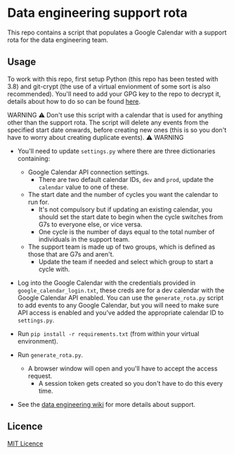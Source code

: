 # Data engineering support rota

This repo contains a script that populates a Google Calendar with a support rota for the data engineering team.

## Usage

To work with this repo, first setup Python (this repo has been tested with 3.8) and git-crypt (the use of a virtual envionment of some sort is also recommended). You'll need to add your GPG key to the repo to decrypt it, details about how to do so can be found [here](.git-crypt/README.md).

WARNING :warning: Don't use this script with a calendar that is used for anything other than the support rota. The script will delete any events from the specified start date onwards, before creating new ones (this is so you don't have to worry about creating duplicate events). :warning: WARNING

- You'll need to update `settings.py` where there are three dictionaries containing:

  - Google Calendar API connection settings.
    - There are two default calendar IDs, `dev` and `prod`, update the `calendar` value to one of these.
  - The start date and the number of cycles you want the calendar to run for.
    - It's not compulsory but if updating an existing calendar, you should set the start date to begin when the cycle switches from G7s to everyone else, or vice versa.
    - One cycle is the number of days equal to the total number of individuals in the support team.
  - The support team is made up of two groups, which is defined as those that are G7s and aren't.
    - Update the team if needed and select which group to start a cycle with.

- Log into the Google Calendar with the credentials provided in `google_calendar_login.txt`, these creds are for a dev calendar with the Google Calendar API enabled. You can use the `generate_rota.py` script to add events to any Google Calendar, but you will need to make sure API access is enabled and you've added the appropriate calendar ID to `settings.py`.
- Run `pip install -r requirements.txt` (from within your virtual environment).
- Run `generate_rota.py`.

  - A browser window will open and you'll have to accept the access request.
    - A session token gets created so you don't have to do this every time.

- See the [data engineering wiki](https://github.com/moj-analytical-services/data-engineering/wiki/Data-Engineering-Support-Rota) for more details about support.

## Licence

[MIT Licence](LICENCE.md)
